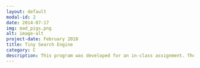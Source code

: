 ```yaml
---
layout: default
modal-id: 2
date: 2014-07-17
img: mad_pigs.png
alt: image-alt
project-date: February 2018
title: Tiny Search Engine
category: C
description: This program was developed for an in-class assignment. The search engine crawls the web up to a certain depth, indexes it, and can be searched by the user. Tiny Search Engine was coded in C, and was a great project for learning to deal with memory leaks. Credit goes to Professor Campbell for outlining and designing the project. As this was an in-class assignment, I cannot post code to GitHub—please contact me if you'd like to take a look at it.
---
```

